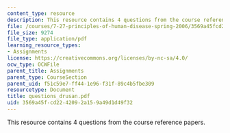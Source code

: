 ```yaml
---
content_type: resource
description: This resource contains 4 questions from the course reference papers.
file: /courses/7-27-principles-of-human-disease-spring-2006/3569a45fcd2242092a159a49d1d49f32_questions_drusan.pdf
file_size: 9274
file_type: application/pdf
learning_resource_types:
- Assignments
license: https://creativecommons.org/licenses/by-nc-sa/4.0/
ocw_type: OCWFile
parent_title: Assignments
parent_type: CourseSection
parent_uid: f51c59e7-ff44-1e96-f31f-89c4b5fbe309
resourcetype: Document
title: questions_drusan.pdf
uid: 3569a45f-cd22-4209-2a15-9a49d1d49f32
---
```

This resource contains 4 questions from the course reference papers.